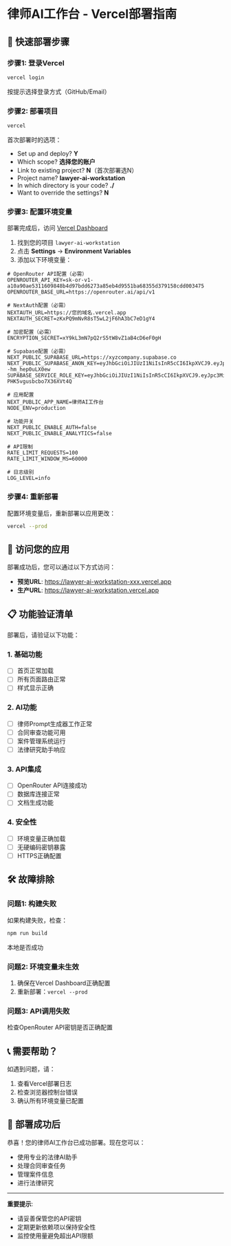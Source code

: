 # 律师AI工作台 - Vercel部署指南

## 🚀 快速部署步骤

### 步骤1: 登录Vercel
```bash
vercel login
```
按提示选择登录方式（GitHub/Email）

### 步骤2: 部署项目
```bash
vercel
```
首次部署时的选项：
- Set up and deploy? **Y**
- Which scope? **选择您的账户**
- Link to existing project? **N**（首次部署选N）
- Project name? **lawyer-ai-workstation**
- In which directory is your code? **./**
- Want to override the settings? **N**

### 步骤3: 配置环境变量

部署完成后，访问 [Vercel Dashboard](https://vercel.com/dashboard)

1. 找到您的项目 `lawyer-ai-workstation`
2. 点击 **Settings** → **Environment Variables**
3. 添加以下环境变量：

```env
# OpenRouter API配置（必需）
OPENROUTER_API_KEY=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
OPENROUTER_BASE_URL=https://openrouter.ai/api/v1

# NextAuth配置（必需）
NEXTAUTH_URL=https://您的域名.vercel.app
NEXTAUTH_SECRET=zKxPQ9mNvR8sT5wL2jF6hA3bC7eD1gY4

# 加密配置（必需）
ENCRYPTION_SECRET=xY9kL3mN7pQ2rS5tW8vZ1aB4cD6eF0gH

# Supabase配置（必需）
NEXT_PUBLIC_SUPABASE_URL=https://xyzcompany.supabase.co
NEXT_PUBLIC_SUPABASE_ANON_KEY=eyJhbGciOiJIUzI1NiIsInR5cCI6IkpXVCJ9.eyJpc3MiOiJzdXBhYmFzZSIsInJlZiI6Inh5emNvbXBhbnkiLCJyb2xlIjoiYW5vbiIsImlhdCI6MTYwMjYzMjY5MCwiZXhwIjoxOTE4MjA4NjkwfQ.36fUebxgx1mcBo4s19v0SzqmzunP--hm_hep0uLX0ew
SUPABASE_SERVICE_ROLE_KEY=eyJhbGciOiJIUzI1NiIsInR5cCI6IkpXVCJ9.eyJpc3MiOiJzdXBhYmFzZSIsInJlZiI6Inh5emNvbXBhbnkiLCJyb2xlIjoic2VydmljZV9yb2xlIiwiaWF0IjoxNjAyNjMyNjkwLCJleHAiOjE5MTgyMDg2OTB9.DaYlNEoUrrEn2Ig7tqibS-PHK5vgusbcbo7X36XVt4Q

# 应用配置
NEXT_PUBLIC_APP_NAME=律师AI工作台
NODE_ENV=production

# 功能开关
NEXT_PUBLIC_ENABLE_AUTH=false
NEXT_PUBLIC_ENABLE_ANALYTICS=false

# API限制
RATE_LIMIT_REQUESTS=100
RATE_LIMIT_WINDOW_MS=60000

# 日志级别
LOG_LEVEL=info
```

### 步骤4: 重新部署
配置环境变量后，重新部署以应用更改：
```bash
vercel --prod
```

## 🔗 访问您的应用

部署成功后，您可以通过以下方式访问：
- **预览URL**: https://lawyer-ai-workstation-xxx.vercel.app
- **生产URL**: https://lawyer-ai-workstation.vercel.app

## 📋 功能验证清单

部署后，请验证以下功能：

### 1. 基础功能
- [ ] 首页正常加载
- [ ] 所有页面路由正常
- [ ] 样式显示正确

### 2. AI功能
- [ ] 律师Prompt生成器工作正常
- [ ] 合同审查功能可用
- [ ] 案件管理系统运行
- [ ] 法律研究助手响应

### 3. API集成
- [ ] OpenRouter API连接成功
- [ ] 数据库连接正常
- [ ] 文档生成功能

### 4. 安全性
- [ ] 环境变量正确加载
- [ ] 无硬编码密钥暴露
- [ ] HTTPS正确配置

## 🛠️ 故障排除

### 问题1: 构建失败
如果构建失败，检查：
```bash
npm run build
```
本地是否成功

### 问题2: 环境变量未生效
1. 确保在Vercel Dashboard正确配置
2. 重新部署：`vercel --prod`

### 问题3: API调用失败
检查OpenRouter API密钥是否正确配置

## 📞 需要帮助？

如遇到问题，请：
1. 查看Vercel部署日志
2. 检查浏览器控制台错误
3. 确认所有环境变量已配置

## 🎉 部署成功后

恭喜！您的律师AI工作台已成功部署。现在您可以：
- 使用专业的法律AI助手
- 处理合同审查任务
- 管理案件信息
- 进行法律研究

---

**重要提示**: 
- 请妥善保管您的API密钥
- 定期更新依赖项以保持安全性
- 监控使用量避免超出API限额